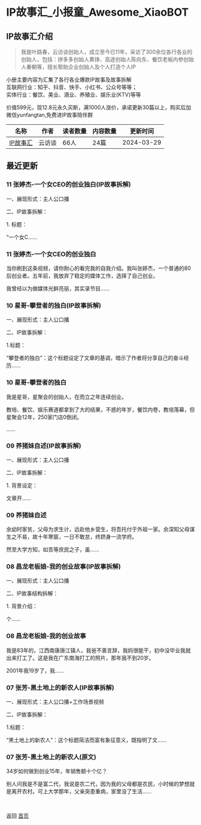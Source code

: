 # IP故事汇_小报童_Awesome_XiaoBOT

## IP故事汇介绍
> 我是叶路春，云访谈创始人，成立至今已11年，采访了300余位各行各业的创始人，包括：拼多多创始人黄铮、高途创始人陈向东、餐饮老板内参创始人秦朝等，擅长帮助企业创始人及个人打造个人IP    
    
小册主要内容为汇集了各行各业爆款IP故事及故事拆解    
互联网行业：知乎、抖音、快手、小红书、公众号等等；    
实体行业：餐饮、美业、酒业、养殖业、娱乐业(KTV)等等    
    
价值599元，现12.8元永久买断，满1000人涨价，承诺更新30篇以上，购买后加微信yunfangtan,免费进IP故事陪伴群  
  


|名称|作者|读者数量|内容数量|更新时间|
|---|---|---|---|---|
|[IP故事汇](https://xiaobot.net/p/IPStory?refer=9c3f1c95-a052-465a-9902-f6d75080262a)|云访谈|66人|24篇|2024-03-29|

## 最近更新
### 11 张婷杰-一个女CEO的创业独白(IP故事拆解)

一、展现形式：主人公口播



二、IP故事拆解：



1\. 标题：

   “一个女C......

### 11 张婷杰-一个女CEO的创业独白

当你刷到这条视频，请你耐心的看完我的自我介绍。我叫张婷杰，一个普通的80后创业者。五年前，我放弃了稳定的媒体工作，选择了自己创业。

我曾经以为做媒体光鲜亮丽，其实录节目......

### 10 星哥-攀登者的独白(IP故事拆解)

一、展现形式：主人公口播



二、IP故事拆解：

1.标题：

“攀登者的独白”：这个标题设定了文章的基调，暗示了作者将分享自己的奋斗经历......

### 10 星哥-攀登者的独白

我是星哥，星聚会的创始人，在而立之年连续创业。

教培、餐饮、娱乐赛道都拿到了大的结果，不惑的年岁，餐饮内卷，教培落幕，但星聚会12年，250家门店0倒闭。

......

### 09 养猪妹自述(IP故事拆解)

一、展现形式：主人公口播



二、IP故事拆解：



1\. 背景设定：

   文章开......

### 09 养猪妹自述

余幼时家贫，父母为求生计，远赴他乡营生，将吾托付于外祖一家。余深知父母谋生之不易，故十年寒窗，一日不敢怠，终跻身一流学府。



然至大学方知，如吾等庶民之子，虽......

### 08 昌龙老板娘-我的创业故事(IP故事拆解)

一、展现形式：主人公口播



二、IP故事结构拆解：



1\. 背景介绍：

   个......

### 08 昌龙老板娘-我的创业故事

我是83年的，江西南康唐江镇人，我爸不善言辞，我妈很能干，初中没毕业我就出来打工了。这是我在广东南海打工的照片，那年我不到20岁。



2001年我19岁了，我......

### 07 张芳-黑土地上的新农人(IP故事拆解)

一、展现形式：主人公口播+工作场景视频

二、IP故事拆解：



1.标题：

“黑土地上的新农人”：这个标题简洁而富有象征意义，既指明了文......

### 07 张芳-黑土地上的新农人(原文)

34岁如何做到创业15年，年销售额十个亿？

别人问我是不是富二代，我说是农二代，因为我的父母都是农民，小时候的梦想就是离开农村。可上大学那年，父亲突患重病，家里没了生活......


<a href="https://github.com/Reno9527/awesome-xiaobot" style="color: white; text-decoration: none;">awesome-xiaobot</a>

返回 [首页](../README.md)
